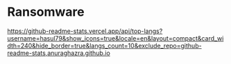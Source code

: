 # Ransomware

https://github-readme-stats.vercel.app/api/top-langs?username=hasul79&show_icons=true&locale=en&layout=compact&card_width=240&hide_border=true&langs_count=10&exclude_repo=github-readme-stats,anuraghazra.github.io

